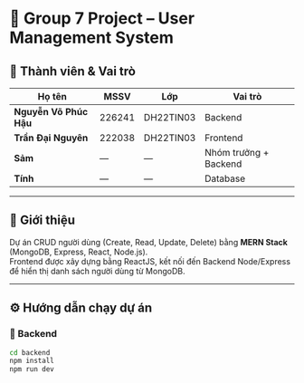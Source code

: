 # 🧩 Group 7 Project – User Management System

## 👥 Thành viên & Vai trò
| Họ tên | MSSV | Lớp | Vai trò |
|--------|-------|------|----------|
| **Nguyễn Võ Phúc Hậu** | 226241 | DH22TIN03 | Backend |
| **Trần Đại Nguyên** | 222038 | DH22TIN03 | Frontend |
| **Sảm** | — | — | Nhóm trưởng + Backend |
| **Tính** | — | — | Database |

---

## 📘 Giới thiệu
Dự án CRUD người dùng (Create, Read, Update, Delete) bằng **MERN Stack** (MongoDB, Express, React, Node.js).  
Frontend được xây dựng bằng ReactJS, kết nối đến Backend Node/Express để hiển thị danh sách người dùng từ MongoDB.

---

## ⚙️ Hướng dẫn chạy dự án

### 🔹 Backend
```bash
cd backend
npm install
npm run dev
